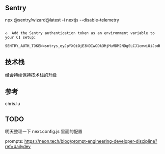 ## Sentry

npx @sentry/wizard\@latest -i nextjs --disable-telemetry

```

◇  Add the Sentry authentication token as an environment variable to your CI setup:

SENTRY_AUTH_TOKEN=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
```

## 技术栈

经会持续保持技术栈的升级

## 参考
chris.lu

## TODO
明天整理一下  next.config.js 里面的配置

prompts: https://neon.tech/blog/prompt-engineering-developer-discipline?ref=dailydev



